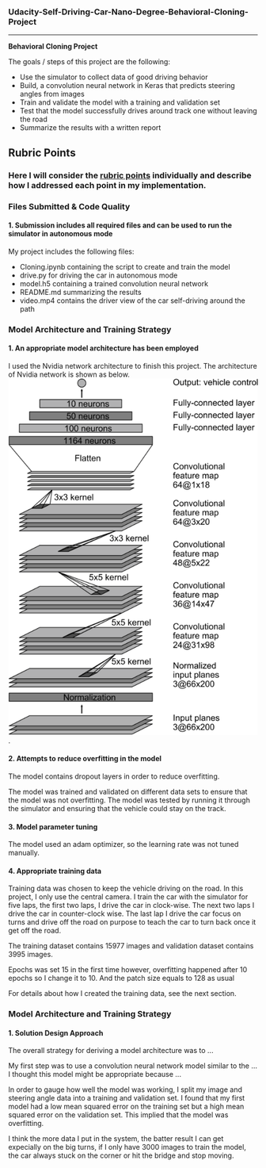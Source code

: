 ### Udacity-Self-Driving-Car-Nano-Degree-Behavioral-Cloning-Project
---

**Behavioral Cloning Project**

The goals / steps of this project are the following:
* Use the simulator to collect data of good driving behavior
* Build, a convolution neural network in Keras that predicts steering angles from images
* Train and validate the model with a training and validation set
* Test that the model successfully drives around track one without leaving the road
* Summarize the results with a written report

## Rubric Points
### Here I will consider the [rubric points](https://review.udacity.com/#!/rubrics/432/view) individually and describe how I addressed each point in my implementation.  

### Files Submitted & Code Quality

#### 1. Submission includes all required files and can be used to run the simulator in autonomous mode

My project includes the following files:
* Cloning.ipynb containing the script to create and train the model
* drive.py for driving the car in autonomous mode
* model.h5 containing a trained convolution neural network 
* README.md summarizing the results
* video.mp4 contains the driver view of the car self-driving around the path

### Model Architecture and Training Strategy

#### 1. An appropriate model architecture has been employed

I used the Nvidia network architecture to finish this project. The architecture of Nvidia network is shown as below. ![](/examples/cnn_nvidia.png).

#### 2. Attempts to reduce overfitting in the model

The model contains dropout layers in order to reduce overfitting.

The model was trained and validated on different data sets to ensure that the model was not overfitting. The model was tested by running it through the simulator and ensuring that the vehicle could stay on the track.

#### 3. Model parameter tuning

The model used an adam optimizer, so the learning rate was not tuned manually.

#### 4. Appropriate training data

Training data was chosen to keep the vehicle driving on the road. In this project, I only use the central camera. I train the car with the simulator for five laps, the first two laps, I drive the car in clock-wise. The next two laps I drive the car in counter-clock wise. The last lap I drive the car focus on turns and drive off the road on purpose to teach the car to turn back once it get off the road. 

The training dataset contains 15977 images and validation dataset contains 3995 images. 

Epochs was set 15 in the first time however, overfitting happened after 10 epochs so I change it to 10. And the patch size equals to 128 as usual

For details about how I created the training data, see the next section. 

### Model Architecture and Training Strategy

#### 1. Solution Design Approach

The overall strategy for deriving a model architecture was to ...

My first step was to use a convolution neural network model similar to the ... I thought this model might be appropriate because ...

In order to gauge how well the model was working, I split my image and steering angle data into a training and validation set. I found that my first model had a low mean squared error on the training set but a high mean squared error on the validation set. This implied that the model was overfitting. 

I think the more data I put in the system, the batter result I can get expecially on the big turns, if I only have 3000 images to train the model, the car always stuck on the corner or hit the bridge and stop moving.
